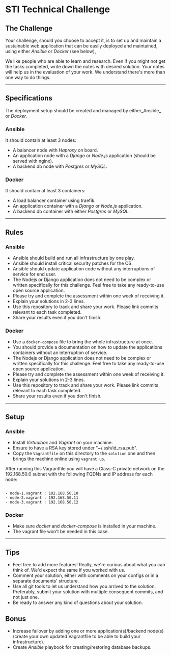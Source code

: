 STI Technical Challenge
=======================

## The Challenge

Your challenge, should you choose to accept it, is to set up and
maintain a sustainable web application that can be easily deployed and maintained, using either _Ansible_ or _Docker_ (see below),

We like people who are able to learn and research. Even if you might
not get the tasks completed, write down the notes with desired
solution. Your notes will help us in the evaluation of your
work. We understand there's more than one way to do things. 

---
## Specifications

The deployment setup should be created and managed by either_Ansible_ or _Docker_. 


### Ansible

It should contain at least 3 nodes:

- A balancer node with _Haproxy_ on board.
- An application node with a _Django_ or _Node.js_ application (should be served
  with nginx).
- A backend db node with _Postgres_ or _MySQL_.

### Docker

It should contain at least 3 containers:

- A load balancer container using traefik.
- An application container with a _Django_ or _Node.js_ application.
- A backend db container with either _Postgres_ or _MySQL_.

---
## Rules

### Ansible

- Ansible should build and run all infrastructure by one play.
- Ansible should install critical security patches for the OS.
- Ansible should update application code without any interruptions of
  service for end user.
- The Nodejs or Django application does not need to be complex or written
  specifically for this challenge. Feel free to take any ready-to-use
  open source application.
- Please try and complete the assessment within one week of receiving it.
- Explain your solutions in 2-3 lines.
- Use this repository to track and share your work. Please link
  commits relevant to each task completed.
- Share your results even if you don't finish.

### Docker

- Use a `docker-compose` file to bring the whole infrastructure at once.
- You should provide a documentation on how to update the applications containers without an interruption of service.
- The Nodejs or Django application does not need to be complex or written
  specifically for this challenge. Feel free to take any ready-to-use
  open source application.
- Please try and complete the assessment within one week of receiving it.
- Explain your solutions in 2-3 lines.
- Use this repository to track and share your work. Please link
  commits relevant to each task completed.
- Share your results even if you don't finish.

---

## Setup

### Ansible

- Install _Virtualbox_ and _Vagrant_ on your machine.
- Ensure to have a RSA key stored under "~/.ssh/id_rsa.pub".
- Copy the `Vagrantfile` on this directory to the `solution` one and then brings the machine online using `vagrant up`.

After running this Vagrantfile you will have a Class-C private network
on the 192.168.50.0 subnet with the following FQDNs and IP address for each node:

```

- node-1.vagrant : 192.168.50.10
- node-2.vagrant : 192.168.50.11
- node-3.vagrant : 192.168.50.12

```

### Docker

- Make sure _docker_ and _docker-compose_ is installed in your machine.
- The vagrant file won't be needed in this case.

---
## Tips

- Feel free to add more features! Really, we're curious about what you
  can think of. We'd expect the same if you worked with us.
- Comment your solution, either with comments on your configs or in a
  separate documents' structure.
- Use all git tools to let us understand how you arrived to the
  solution. Preferably, submit your solution with multiple consequent
  commits, and not just one.
- Be ready to answer any kind of questions about your solution.


## Bonus

- Increase failover by adding one or more application(s)/backend
  node(s) (create your own updated Vagrantfile to be able to build
  your infrastructure).
- Create _Ansible_ playbook for creating/restoring database backups.